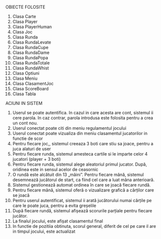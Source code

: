 OBIECTE FOLOSITE
  1. Clasa Carte
  2. Clasa Player
  3. Clasa PlayerHuman
  4. Clasa Joc
  5. Clasa Runda
  6. Clasa RundaLevate
  7. Clasa RundaCupe
  8. Clasa RundaDame
  9. Clasa RundaPopa
  10. Clasa RundaTotale
  11. Clasa RundaWhist
  12. Clasa Optiuni
  13. Clasa Meniu
  14. Clasa ClasamentJoc
  15. Clasa ScoreBoard
  16. Clasa Tabla

ACIUNI IN SISTEM
  1. Userul se poate autentifica. In cazul in care acesta are cont, sistemul ii cere parola. In caz contrar, parola introdusa este folosita pentru a crea un cont nou.
  2. Userul conectat poate citi din meniu regulamentul jocului
  3. Userul conectat poate vizualiza din meniu clasamentul jucatorilor in functie de scor
  4. Pentru fiecare joc,, sistemul creeaza 3 boti care stiu sa joace, pentru a juca alaturi de user
  5. Pentru fiecare runda, sistemul amesteca cartile si le imparte celor 4 jucatori (player + 3 boti)
  6. Pentru fiecare runda, sistemul alege aleatoriul primul jucator. După, oridinea este in sensul acelor de ceasornic
  7. O rundă este alcătuit din 13 „mâini”. Pentru fiecare mână, sistemul desemnează jucătorul de start, ca fiind cel care a luat mâna anterioară.
  8. Sistemul gestionează automat ordinea în care se joacă fiecare rundă.
  9. Pentru fiecare mână, sistemul oferă o vizualizare grafică a cărților care se joacă
  10. Pentru userul autentificat, sistemul ii arată jucătorului numai cărțile pe care le poate juca, pentru a evita greșelile
  11. După fiecare rundă, sistemul afișează scorurile parțiale pentru fiecare jucător.
  12. La finalul jocului, este afișat clasamentul final
  13. In functie de pozitiia obtinuta, scorul general, diferit de cel pe care il are in timpul jocului, este actualizat
